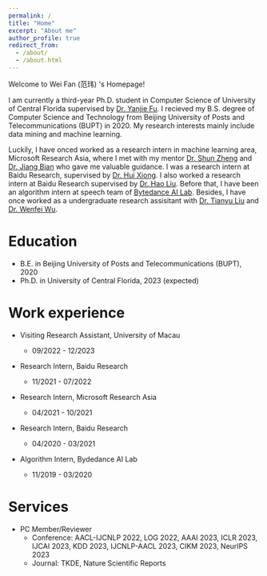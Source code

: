 ```yaml
---
permalink: /
title: "Home"
excerpt: "About me"
author_profile: true
redirect_from: 
  - /about/
  - /about.html
---
```


Welcome to Wei Fan (范玮) 's Homepage!

I am currently a third-year Ph.D. student in Computer Science of University of Central Florida supervised by [Dr. Yanjie Fu](https://www.yanjiefu.com/). I recieved my B.S. degree of Computer Science and Technology from Beijing University of Posts and Telecommunications (BUPT) in 2020. My research interests mainly include data mining and machine learning.

Luckily, I have onced worked as a research intern in machine learning area, Microsoft Research Asia, where I met with my mentor [Dr. Shun Zheng](https://www.microsoft.com/en-us/research/people/shunzhen/) and [Dr. Jiang Bian](https://sites.google.com/view/jiangbian) who gave me valuable guidance. I was a research intern at Baidu Research, supervised by [Dr. Hui Xiong](http://datamining.rutgers.edu/). I also worked a research intern at Baidu Research supervised by [Dr. Hao Liu](https://raymondhliu.github.io/). Before that, I have been an algorithm intern at speech team of [Bytedance AI Lab](https://ailab.bytedance.com/). Besides, I have once worked as a undergraduate research assisitant with [Dr. Tianyu Liu](https://tyliupku.github.io/) and [Dr. Wenfei Wu](https://wenfei-wu.github.io/).





Education
======
* B.E. in Beijing University of Posts and Telecommunications (BUPT), 2020
* Ph.D. in University of Central Florida, 2023 (expected)

Work experience
======
* Visiting Research Assistant, University of Macau
  * 09/2022 - 12/2023

* Research Intern, Baidu Research
  * 11/2021 - 07/2022

* Research Intern, Microsoft Research Asia
  * 04/2021 - 10/2021

* Research Intern, Baidu Research
  * 04/2020 - 03/2021

* Algorithm Intern, Bydedance AI Lab
  * 11/2019 - 03/2020



Services
======
* PC Member/Reviewer
  * Conference: AACL-IJCNLP 2022, LOG 2022, AAAI 2023, ICLR 2023, IJCAI 2023, KDD 2023, IJCNLP-AACL 2023,  CIKM 2023, NeurIPS 2023
  * Journal: TKDE, Nature Scientific Reports